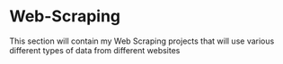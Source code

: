 # Web-Scraping

This section will contain my Web Scraping projects that will use various different types of data from different websites
